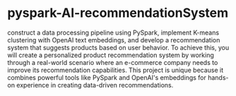 # pyspark-AI-recommendationSystem
construct a data processing pipeline using PySpark, implement K-means clustering with OpenAI text embeddings, and develop a recommendation system that suggests products based on user behavior. To achieve this, you will create a personalized product recommendation system by working through a real-world scenario where an e-commerce company needs to improve its recommendation capabilities. This project is unique because it combines powerful tools like PySpark and OpenAI's embeddings for hands-on experience in creating data-driven recommendations.
